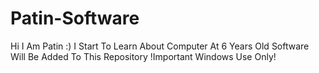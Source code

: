 # Patin-Software
<html>
Hi I Am Patin :) I Start To Learn About Computer At 6 Years Old Software Will Be Added To This Repository !Important Windows Use Only!
